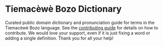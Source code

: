 
# Tiemacèwè Bozo Dictionary

Curated public domain dictionary and pronunciation guide for terms in the Tiemacèwè Bozo language. See the [contributing guide](https://github.com/drumworkteam/term/blob/make/.github/contributing.md) for details on how to contribute. We would love your support, even if it is just fixing a word or adding a single definition. Thank you for all your help!
